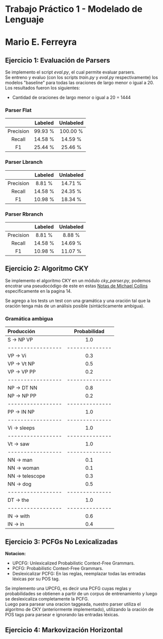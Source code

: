Trabajo Práctico 1 - Modelado de Lenguaje
=========================================

Mario E. Ferreyra
=================


Ejercicio 1: Evaluación de Parsers
----------------------------------

Se implemento el script *eval.py*, el cual permite evaluar parsers.  
Se entreno y evaluo (con los scripts *train.py* y *eval.py* respectivamente) los modelos "baseline" para todas las oraciones de largo menor o igual a 20.  
Los resultados fueron los siguientes:

* Cantidad de oraciones de largo menor o igual a 20 = 1444

### Parser Flat

|           | Labeled | Unlabeled |
|:---------:|:-------:|:---------:|
| Precision | 99.93 % | 100.00 %  |
|  Recall   | 14.58 % |  14.59 %  |
|    F1     | 25.44 % |  25.46 %  |


### Parser Lbranch

|           | Labeled | Unlabeled |
|:---------:|:-------:|:---------:|
| Precision | 8.81 %  |  14.71 %  |
|  Recall   | 14.58 % |  24.35 %  |
|    F1     | 10.98 % |  18.34 %  |

### Parser Rbranch

|           | Labeled | Unlabeled |
|:---------:|:-------:|:---------:|
| Precision | 8.81 %  |  8.88 %   |
|  Recall   | 14.58 % |  14.69 %  |
|    F1     | 10.98 % |  11.07 %  |


Ejercicio 2: Algoritmo CKY
--------------------------
Se implemento el algoritmo CKY en un módulo *cky_parser.py*, podemos encotrar una pseudocódigo de este en estas [Notas de Michael Collins] especificamente en la pagina 14.

Se agrego a los tests un test con una gramática y una oración tal que la oración tenga más de un análisis posible (sintácticamente ambigua).


### Gramática ambigua

|   Producción    | Probabilidad |
|:----------------|:------------:|
| S -> NP VP      |     1.0      |
|-----------------|--------------|
| VP -> Vi        |     0.3      |
| VP -> Vt NP     |     0.5      |
| VP -> VP PP     |     0.2      |
|-----------------|--------------|
| NP -> DT NN     |     0.8      |
| NP -> NP PP     |     0.2      |
|-----------------|--------------|
| PP -> IN NP     |     1.0      |
|-----------------|--------------|
| Vi -> sleeps    |     1.0      |
|-----------------|--------------|
| Vt -> saw       |     1.0      |
|-----------------|--------------|
| NN -> man       |     0.1      |
| NN -> woman     |     0.1      |
| NN -> telescope |     0.3      |
| NN -> dog       |     0.5      |
|-----------------|--------------|
| DT -> the       |     1.0      |
|-----------------|--------------|
| IN -> with      |     0.6      |
| IN -> in        |     0.4      |


<!-- Terminar bien la parte de la ambiguedad -->
<!-- Tanto en el test como en el README -->

Ejercicio 3: PCFGs No Lexicalizadas
-----------------------------------
__**Notacion:**__
* UPCFG: Unlexicalized Probabilistic Context-Free Grammars.
* PCFG: Probabilistic Context-Free Grammars.
* Deslexicalizar PCFG: En las reglas, reemplazar todas las entradas léxicas por su POS tag.

Se implemento una UPCFG, es decir una PCFG cuyas reglas y probabilidades se obtienen a partir de un corpus de entrenamiento y luego se deslexicaliza completamente la PCFG.  
Luego para parsear una oracion taggeada, nuestro parser utiliza el algoritmo de CKY (anteriormente implementado), utilizando la oración de POS tags para parsear e ignorando las entradas léxicas.



Ejercicio 4: Markovización Horizontal
-------------------------------------




[Notas de Michael Collins]: http://www.cs.columbia.edu/~mcollins/courses/nlp2011/notes/pcfgs.pdf
